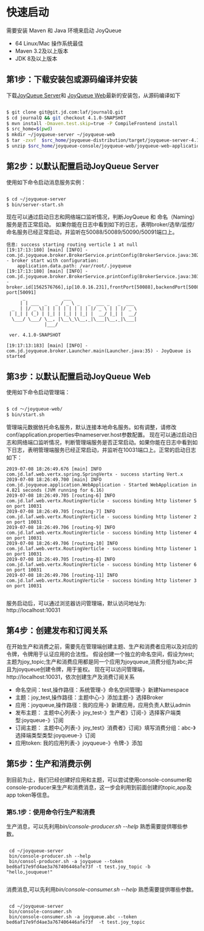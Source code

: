 

# 快速启动

需要安装 Maven 和 Java 环境来启动 JoyQueue

* 64 Linux/Mac 操作系统最佳
* Maven 3.2及以上版本
* JDK 8及以上版本


## 第1步：下载安装包或源码编译并安装

下载[JoyQueue Server](http://storage.jd.com/jmq4/joyqueue-server-4.1.0-SNAPSHOT.tar.gz?Expires=1566171865&AccessKey=6baa071a4e099393e996950bafc339240598e819&Signature=q1A2XMFZCDW8e5eq2duKc3tPaxc%3D)和
[JoyQueue Web](http://storage.jd.com/jmq4/joyqueue-server-4.1.0-SNAPSHOT.tar.gz?Expires=1566171865&AccessKey=6baa071a4e099393e996950bafc339240598e819&Signature=q1A2XMFZCDW8e5eq2duKc3tPaxc%3D)最新的安装包，从源码编译如下


```bash

$ git clone git@git.jd.com:laf/journalQ.git
$ cd journalQ && git checkout 4.1.0-SNAPSHOT
$ mvn install -Dmaven.test.skip=true -P CompileFrontend install
$ src_home=$(pwd)
$ mkdir ~/joyqueue-server ~/joyqueue-web
$ tar -zxvf  $src_home/joyqueue-distribution/target/joyqueue-server-4.1.0-SNAPSHOT.tar.gz -C ~/joyqueue-server
$ unzip $src_home/joyqueue-console/joyqueue-web/joyqueue-web-application/target/joyqueue-web-application-4.1.0-SNAPSHOT-assembly.zip  -d ~/joyqueue-web

```

## 第2步：以默认配置启动JoyQueue Server 

使用如下命令启动消息服务实例：

```bash

$ cd ~/joyqueue-server
$ bin/server-start.sh

```

现在可以通过启动日志和网络端口监听情况，判断JoyQueue 和 命名（Naming）服务是否正常启动。
如果你能在日志中看到如下的日志，表明broker/选举/监控/命名服务已经正常启动，并监听在50088/50089/50090/50091端口上。

```
信息: success starting routing verticle 1 at null
[19:17:13:180] [main] [INFO] - com.jd.joyqueue.broker.BrokerService.printConfig(BrokerService.java:302) - broker start with configuration:
	application.data.path: /var/root/.joyqueue
[19:17:13:180] [main] [INFO] - com.jd.joyqueue.broker.BrokerService.printConfig(BrokerService.java:303) - broker.id[1562576766],ip[10.0.16.231],frontPort[50088],backendPort[50089],monitorPort[50090],nameServer port[50091]
      _              ___
     | | ___  _   _ / _ \ _   _  ___ _   _  ___
  _  | |/ _ \| | | | | | | | | |/ _ \ | | |/ _ \
 | |_| | (_) | |_| | |_| | |_| |  __/ |_| |  __/
  \___/ \___/ \__, |\__\_\\__,_|\___|\__,_|\___|
              |___/

 ver. 4.1.0-SNAPSHOT

[19:17:13:183] [main] [INFO] - com.jd.joyqueue.broker.Launcher.main(Launcher.java:35) - JoyQueue is started

```

## 第3步：以默认配置启动JoyQueue Web 

使用如下命令启动管理端：
```bash

$ cd ～/joyqueue-web/
$ bin/start.sh

```

管理端元数据依托命名服务，默认连接本地命名服务。如有调整，请修改conf/application.properties中nameserver.host参数配置。
现在可以通过启动日志和网络端口监听情况，判断管理端服务是否正常启动。如果你能在日志中看到如下日志，表明管理端服务已经正常启动，并监听在10031端口上。正常的启动日志如下：

```
2019-07-08 18:26:49.676 [main] INFO  com.jd.laf.web.vertx.spring.SpringVertx - success starting Vert.x
2019-07-08 18:26:49.700 [main] INFO  com.jd.joyqueue.application.WebApplication - Started WebApplication in 4.821 seconds (JVM running for 6.16)
2019-07-08 18:26:49.705 [routing-6] INFO  com.jd.laf.web.vertx.RoutingVerticle - success binding http listener 5 on port 10031
2019-07-08 18:26:49.705 [routing-7] INFO  com.jd.laf.web.vertx.RoutingVerticle - success binding http listener 2 on port 10031
2019-07-08 18:26:49.706 [routing-9] INFO  com.jd.laf.web.vertx.RoutingVerticle - success binding http listener 4 on port 10031
2019-07-08 18:26:49.706 [routing-10] INFO  com.jd.laf.web.vertx.RoutingVerticle - success binding http listener 1 on port 10031
2019-07-08 18:26:49.705 [routing-8] INFO  com.jd.laf.web.vertx.RoutingVerticle - success binding http listener 6 on port 10031
2019-07-08 18:26:49.706 [routing-11] INFO  com.jd.laf.web.vertx.RoutingVerticle - success binding http listener 3 on port 10031


```
服务启动后，可以通过浏览器访问管理端，默认访问地址为: http://localhost:10031

## 第4步：创建发布和订阅关系

在开始生产和消费之前，需要先在管理端创建主题、生产和消费者应用以及对应的令牌，令牌用于认证应用的合法性。
假设创建一个独立的命名空间，假设为test;主题为joy_topic;生产和消费应用都是同一个应用为joyqueue,消费分组为abc;并且为joyqueue创建令牌，用于鉴权。
现在可以访问管理端，http://localhost:10031，依次创建生产及消费订阅关系

* 命名空间：test,操作路径：系统管理-》命名空间管理-》新建Namespace
* 主题：joy_test,操作路径：主题中心-》添加主题-》选择Broker
* 应用：joyqueue,操作路径：我的应用-》新建应用，应用负责人默认admin 
* 发布主题： 主题中心列表-》joy_test-》生产者》订阅-》选择客户端类型:joyqueue-》订阅
* 订阅主题： 主题中心列表-》joy_test》消费者》订阅》填写消费分组：abc-》选择端类型类型:joyqueue-》订阅
* 应用token: 我的应用列表-》joyqueue-》令牌-》添加


## 第5步：生产和消费示例

到目前为止，我们已经创建好应用和主题，可以尝试使用console-consumer和console-producer来生产和消费消息，这一步会利用到前面创建的topic,app及app token等信息。 

### 第5.1步：使用命令行生产和消费

生产消息，可以先利用*bin/console-producer.sh --help* 熟悉需要提供哪些参数。

```

 cd ~/joyqueue-server
 bin/console-producer.sh --help 
 bin/consol-producer.sh -a joyqueue --token bed6af17e9fd4ae3a767406446afe73f -t test.joy_topic -b "hello,jouqueue!"
   
```

消费消息,可以先利用*bin/console-consumer.sh --help* 熟悉需要提供哪些参数。

```

 cd ~/joyqueue-server
 bin/console-consumer.sh
 bin/console-consumer.sh -a joyqueue.abc --token bed6af17e9fd4ae3a767406446afe73f  -t test.joy_topic 
   
```


